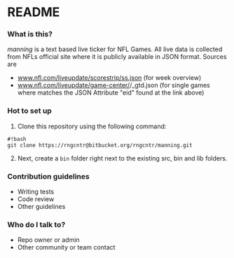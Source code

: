 # README #

### What is this? ###

*manning* is a text based live ticker for NFL Games. All live data is collected from NFLs official site where it is publicly available in JSON format. Sources are
* www.nfl.com/liveupdate/scorestrip/ss.json (for week overview)
* www.nfl.com/liveupdate/game-center/<ID>/<ID>_gtd.json (for single games where <ID> matches the JSON Attribute "eid" found at the link above)

### Hot to set up ###

1. Clone this repository using the following command:
```
#!bash
git clone https://rngcntr@bitbucket.org/rngcntr/manning.git
```
2. Next, create a ```bin``` folder right next to the existing src, bin and lib folders.


### Contribution guidelines ###

* Writing tests
* Code review
* Other guidelines

### Who do I talk to? ###

* Repo owner or admin
* Other community or team contact